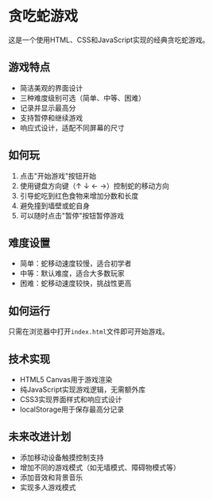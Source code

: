 # 贪吃蛇游戏

这是一个使用HTML、CSS和JavaScript实现的经典贪吃蛇游戏。

## 游戏特点

- 简洁美观的界面设计
- 三种难度级别可选（简单、中等、困难）
- 记录并显示最高分
- 支持暂停和继续游戏
- 响应式设计，适配不同屏幕的尺寸

## 如何玩

1. 点击"开始游戏"按钮开始
2. 使用键盘方向键（↑ ↓ ← →）控制蛇的移动方向
3. 引导蛇吃到红色食物来增加分数和长度
4. 避免撞到墙壁或蛇自身
5. 可以随时点击"暂停"按钮暂停游戏

## 难度设置

- 简单：蛇移动速度较慢，适合初学者
- 中等：默认难度，适合大多数玩家
- 困难：蛇移动速度较快，挑战性更高

## 如何运行

只需在浏览器中打开`index.html`文件即可开始游戏。

## 技术实现

- HTML5 Canvas用于游戏渲染
- 纯JavaScript实现游戏逻辑，无需额外库
- CSS3实现界面样式和响应式设计
- localStorage用于保存最高分记录

## 未来改进计划

- 添加移动设备触摸控制支持
- 增加不同的游戏模式（如无墙模式、障碍物模式等）
- 添加音效和背景音乐
- 实现多人游戏模式
